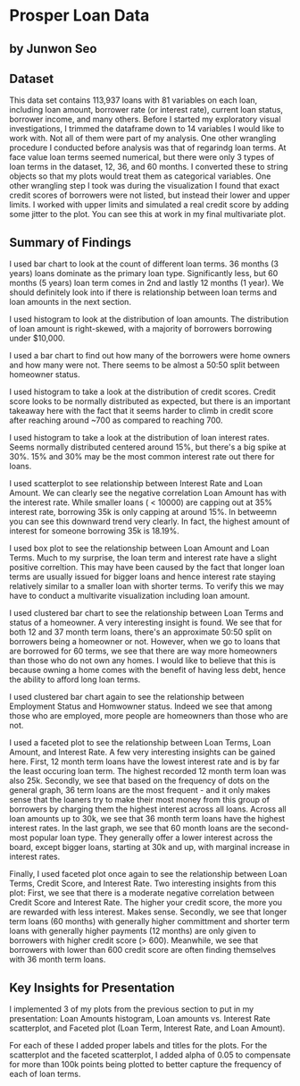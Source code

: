 # Prosper Loan Data
## by Junwon Seo


## Dataset

This data set contains 113,937 loans with 81 variables on each loan, including loan amount, borrower rate (or interest rate), current loan status, borrower income, and many others. Before I started my exploratory visual investigations, I trimmed the dataframe down to 14 variables I would like to work with. Not all of them were part of my analysis. One other wrangling procedure I conducted before analysis was that of regarindg loan terms. At face value loan terms seemed numerical, but there were only 3 types of loan terms in the dataset, 12, 36, and 60 months. I converted these to string objects so that my plots would treat them as categorical variables. One other wrangling step I took was during the visualization I found that exact credit scores of borrowers were not listed, but instead their lower and upper limits. I worked with upper limits and simulated a real credit score by adding some jitter to the plot. You can see this at work in my final multivariate plot.

## Summary of Findings

I used bar chart to look at the count of different loan terms. 36 months (3 years) loans dominate as the primary loan type. Significantly less, but 60 months (5 years) loan term comes in 2nd and lastly 12 months (1 year). We should definitely look into if there is relationship between loan terms and loan amounts in the next section.

I used histogram to look at the distribution of loan amounts. The distribution of loan amount is right-skewed, with a majority of borrowers borrowing under $10,000.

I used a bar chart to find out how many of the borrowers were home owners and how many were not. There seems to be almost a 50:50 split between homeowner status.

I used histogram to take a look at the distribution of credit scores. Credit score looks to be normally distributed as expected, but there is an important takeaway here with the fact that it seems harder to climb in credit score after reaching around ~700 as compared to reaching 700.

I used histogram to take a look at the distribution of loan interest rates. Seems normally distributed centered around 15%, but there's a big spike at 30%. 15% and 30% may be the most common interest rate out there for loans.

I used scatterplot to see relationship between Interest Rate and Loan Amount. We can clearly see the negative correlation Loan Amount has with the interest rate. While smaller loans ( < 10000) are capping out at 35% interest rate, borrowing 35k is only capping at around 15%. In betweemn you can see this downward trend very clearly. In fact, the highest amount of interest for someone borrowing 35k is 18.19%.

I used box plot to see the relationship between Loan Amount and Loan Terms. Much to my surprise, the loan term and interest rate have a slight positive correltion. This may have been caused by the fact that longer loan terms are usually issued for bigger loans and hence interest rate staying relatively similar to a smaller loan with shorter terms. To verify this we may have to conduct a multivarite visualization including loan amount.

I used clustered bar chart to see the relationship between Loan Terms and status of a homeowner. A very interesting insight is found. We see that for both 12 and 37 month term loans, there's an approximate 50:50 split on borrowers being a homeowner or not. However, when we go to loans that are borrowed for 60 terms, we see that there are way more homeowners than those who do not own any homes. I would like to believe that this is because owning a home comes with the benefit of having less debt, hence the ability to afford long loan terms.

I used clustered bar chart again to see the relationship between Employment Status and Homwowner status. Indeed we see that among those who are employed, more people are homeowners than those who are not.

I used a faceted plot to see the relationship between Loan Terms, Loan Amount, and Interest Rate. A few very interesting insights can be gained here. First, 12 month term loans have the lowest interest rate and is by far the least occuring loan term. The highest recorded 12 month term loan was also 25k. Secondly, we see that based on the frequency of dots on the general graph, 36 term loans are the most frequent - and it only makes sense that the loaners try to make their most money from this group of borrowers by charging them the highest interest across all loans. Across all loan amounts up to 30k, we see that 36 month term loans have the highest interest rates. In the last graph, we see that 60 month loans are the second-most popular loan type. They generally offer a lower interest across the board, except bigger loans, starting at 30k and up, with marginal increase in interest rates.

Finally, I used faceted plot once again to see the relationship between Loan Terms, Credit Score, and Interest Rate. Two interesting insights from this plot: First, we see that there is a moderate negative correlation between Credit Score and Interest Rate. The higher your credit score, the more you are rewarded with less interest. Makes sense. Secondly, we see that longer term loans (60 months) with generally higher committment and shorter term loans with generally higher payments (12 months) are only given to borrowers with higher credit score (> 600). Meanwhile, we see that borrowers with lower than 600 credit score are often finding themselves with 36 month term loans.


## Key Insights for Presentation

I implemented 3 of my plots from the previous section to put in my presentation: Loan Amounts histogram, Loan amounts vs. Interest Rate scatterplot, and Faceted plot (Loan Term, Interest Rate, and Loan Amount).

For each of these I added proper labels and titles for the plots. For the scatterplot and the faceted scatterplot, I added alpha of 0.05 to compensate for more than 100k points being plotted to better capture the frequency of each of loan terms.